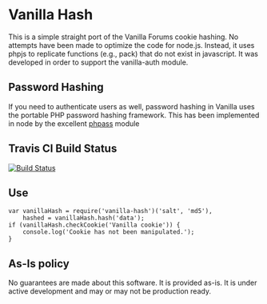 Vanilla Hash
============

This is a simple straight port of the Vanilla Forums cookie
hashing. No attempts have been made to optimize the code
for node.js. Instead, it uses phpjs to replicate functions (e.g.,
pack) that do not exist in javascript. It was developed in order to
support the vanilla-auth module.

Password Hashing
----------------

If you need to authenticate users as well, password hashing in Vanilla
uses the portable PHP password hashing framework. This has been implemented
in node by the excellent [phpass](https://github.com/jhurliman/node-phpass) module 

Travis CI Build Status
----------------------

[![Build Status](https://secure.travis-ci.org/kjvalencik/vanilla-hash.png?branch=master)](http://travis-ci.org/kjvalencik/vanilla-hash)

Use
---

    var vanillaHash = require('vanilla-hash')('salt', 'md5'),
    	hashed = vanillaHash.hash('data');
    if (vanillaHash.checkCookie('Vanilla cookie')) {
    	console.log('Cookie has not been manipulated.');
    }

As-Is policy
------------

No guarantees are made about this software. It is provided as-is. It is
under active development and may or may not be production ready. 